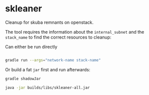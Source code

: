 # skleaner

Cleanup for skuba remnants on openstack.

The tool requires the information about the `internal_subnet` and the 
`stack_name` to find the correct resources to cleanup:

Can either be run directly

```sh

gradle run --args="network-name stack-name"
```

Or build a fat `jar` first and run afterwards:

```sh
gradle shadowJar

java -jar builds/libs/skleaner-all.jar
```
